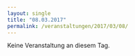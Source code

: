 ```yaml
---
layout: single
title: "08.03.2017"
permalink: /veranstaltungen/2017/03/08/
---
```


Keine Veranstaltung an diesem Tag.
